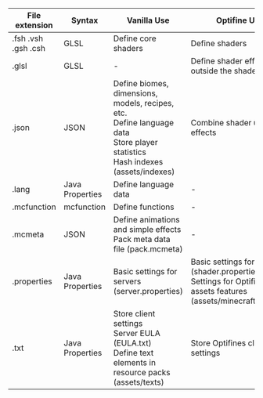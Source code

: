   | File extension | Syntax | Vanilla Use | Optifine Use
  | -------------- | ------ | ----------- | ------------
  | .fsh .vsh .gsh .csh | GLSL | Define core shaders | Define shaders
  | .glsl          | GLSL   | -           | Define shader effects outside the shader
  | .json          | JSON   | Define biomes, dimensions, models, recipes, etc.<br> Define language data<br> Store player statistics<br> Hash indexes (assets/indexes) | Combine shader units into effects
  | .lang          | Java Properties | Define language data | -
  | .mcfunction    | mcfunction | Define functions | -
  | .mcmeta        | JSON   | Define animations and simple effects<br> Pack meta data file (pack.mcmeta) | -
  | .properties    | Java Properties | Basic settings for servers (server.properties) | Basic settings for shaders (shader.properties)<br> Settings for Optifine assets features (assets/minecraft/optifine)
  | .txt           | Java Properties | Store client settings<br> Server EULA (EULA.txt)<br> Define text elements in resource packs (assets/texts) | Store Optifines client settings 